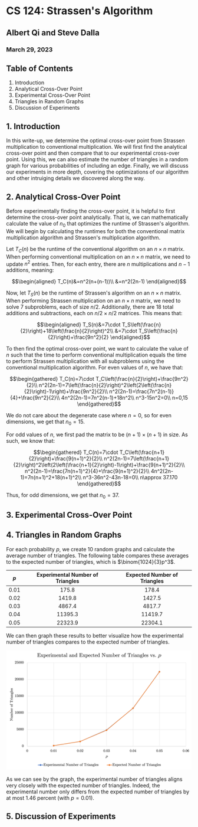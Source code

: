 # CS 124: Strassen's Algorithm 
## Albert Qi and Steve Dalla
### March 29, 2023

## Table of Contents
1. Introduction
2. Analytical Cross-Over Point
3. Experimental Cross-Over Point
4. Triangles in Random Graphs
5. Discussion of Experiments

## 1. Introduction

In this write-up, we determine the optimal cross-over point from Strassen multiplication to conventional multiplication. We will first find the analytical cross-over point and then compare that to our experimental cross-over point. Using this, we can also estimate the number of triangles in a random graph for various probabilities of including an edge. Finally, we will discuss our experiments in more depth, covering the optimizations of our algorithm and other intruiging details we discovered along the way.

## 2. Analytical Cross-Over Point

Before experimentally finding the cross-over point, it is helpful to first determine the cross-over point analytically. That is, we can mathematically calculate the value of $n_0$ that optimizes the runtime of Strassen's algorithm. We will begin by calculating the runtimes for both the conventional matrix multiplication algorithm and Strassen's multiplication algorithm.

Let $T_C(n)$ be the runtime of the conventional algorithm on an $n\times n$ matrix. When performing conventional multiplication on an $n\times n$ matrix, we need to update $n^2$ entries. Then, for each entry, there are $n$ multiplications and $n-1$ additions, meaning:

$$\begin{aligned}
T_C(n)&=n^2(n+(n-1))\\
&=n^2(2n-1)
\end{aligned}$$

Now, let $T_S(n)$ be the runtime of Strassen's algorithm on an $n\times n$ matrix. When performing Strassen multiplication on an $n\times n$ matrix, we need to solve $7$ subproblems, each of size $n/2$. Additionally, there are $18$ total additions and subtractions, each on $n/2\times n/2$ matrices. This means that:

$$\begin{aligned}
T_S(n)&=7\cdot T_S\left(\frac{n}{2}\right)+18\left(\frac{n}{2}\right)^2\\
&=7\cdot T_S\left(\frac{n}{2}\right)+\frac{9n^2}{2}
\end{aligned}$$

To then find the optimal cross-over point, we want to calculate the value of $n$ such that the time to perform conventional multiplication equals the time to perform Strassen multiplication with all subproblems using the conventional multiplication algorithm. For even values of $n$, we have that:

$$\begin{gathered}
T_C(n)=7\cdot T_C\left(\frac{n}{2}\right)+\frac{9n^2}{2}\\
n^2(2n-1)=7\left(\frac{n}{2}\right)^2\left(2\left(\frac{n}{2}\right)-1\right)+\frac{9n^2}{2}\\
n^2(2n-1)=\frac{7n^2(n-1)}{4}+\frac{9n^2}{2}\\
4n^2(2n-1)=7n^2(n-1)+18n^2\\
n^3-15n^2=0\\
n=0,15
\end{gathered}$$

We do not care about the degenerate case where $n=0$, so for even dimensions, we get that $n_0=15$.

For odd values of $n$, we first pad the matrix to be $(n+1)\times(n+1)$ in size. As such, we know that:

$$\begin{gathered}
T_C(n)=7\cdot T_C\left(\frac{n+1}{2}\right)+\frac{9(n+1)^2}{2}\\
n^2(2n-1)=7\left(\frac{n+1}{2}\right)^2\left(2\left(\frac{n+1}{2}\right)-1\right)+\frac{9(n+1)^2}{2}\\
n^2(2n-1)=\frac{7n(n+1)^2}{4}+\frac{9(n+1)^2}{2}\\
4n^2(2n-1)=7n(n+1)^2+18(n+1)^2\\
n^3-36n^2-43n-18=0\\
n\approx 37.170
\end{gathered}$$

Thus, for odd dimensions, we get that $n_0=37$.

## 3. Experimental Cross-Over Point



## 4. Triangles in Random Graphs

For each probability $p$, we create $10$ random graphs and calculate the average number of triangles. The following table compares these averages to the expected number of triangles, which is $\binom{1024}{3}p^3$.

| $p$    | Experimental Number of Triangles | Expected Number of Triangles |
| :-----:| :------------------------------: | :--------------------------: |
| $0.01$ | $175.8$                          | $178.4$                      |
| $0.02$ | $1419.8$                         | $1427.5$                     |
| $0.03$ | $4867.4$                         | $4817.7$                     |
| $0.04$ | $11395.3$                        | $11419.7$                    |
| $0.05$ | $22323.9$                        | $22304.1$                    |

We can then graph these results to better visualize how the experimental number of triangles compares to the expected number of triangles.

![Experimental and expected number of triangles vs. p](./assets/triangles.png)

As we can see by the graph, the experimental number of triangles aligns very closely with the expected number of triangles. Indeed, the experimental number only differs from the expected number of triangles by at most $1.46$ percent (with $p=0.01$).

## 5. Discussion of Experiments


